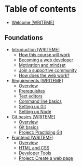 # Table of contents

* [Welcome \[WRITEME\]](README.md)

## Foundations

* [Introduction \[WRITEME\]](foundations/introduction-writeme/README.md)
  * [How this course will work](foundations/introduction-writeme/how-this-course-will-work.md)
  * [Becoming a web developer](foundations/introduction-writeme/becoming-a-web-developer.md)
  * [Motivation and mindset](foundations/introduction-writeme/motivation-and-mindset.md)
  * [Join a supportive community](foundations/introduction-writeme/join-a-supportive-community.md)
  * [How does the web work?](foundations/introduction-writeme/how-does-the-web-work.md)
* [Requirements \[WRITEME\]](foundations/requirements-writeme/README.md)
  * [Overview](foundations/requirements-writeme/overview.md)
  * [Prerequisites](foundations/requirements-writeme/prerequisites.md)
  * [Text editors](foundations/requirements-writeme/text-editors.md)
  * [Command line basics](foundations/requirements-writeme/command-line-basics.md)
  * [Setting up Git](foundations/requirements-writeme/setting-up-git.md)
  * [Setting up Node](foundations/requirements-writeme/setting-up-node.md)
* [Git basics \[WRITEME\]](foundations/git-basics-writeme/README.md)
  * [Overview](foundations/git-basics-writeme/overview.md)
  * [Git basics](foundations/git-basics-writeme/git-basics.md)
  * [Project: Practicing Git](foundations/git-basics-writeme/project-practicing-git.md)
* [Frontend \[WRITEME\]](foundations/frontend-writeme/README.md)
  * [Overview](foundations/frontend-writeme/overview.md)
  * [HTML and CSS](foundations/frontend-writeme/html-and-css.md)
  * [Developer Tools](foundations/frontend-writeme/developer-tools.md)
  * [Project: Create a web page](foundations/frontend-writeme/project-create-a-web-page.md)

